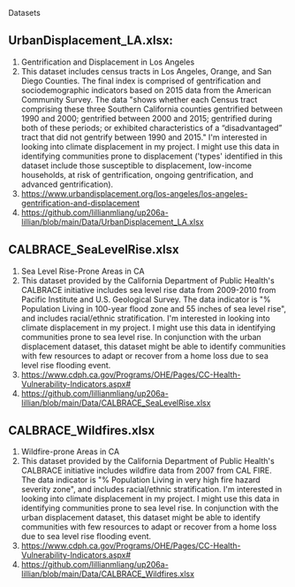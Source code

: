 Datasets

## UrbanDisplacement_LA.xlsx:
1. Gentrification and Displacement in Los Angeles
2.  This dataset includes census tracts in Los Angeles, Orange, and San Diego Counties. The final index is comprised of gentrification and sociodemographic indicators based on 2015 data from the American Community Survey. The data "shows whether each Census tract comprising these three Southern California counties gentrified between 1990 and 2000; gentrified between 2000 and 2015; gentrified during both of these periods; or exhibited characteristics of a “disadvantaged” tract that did not gentrify between 1990 and 2015."
I'm interested in looking into climate displacement in my project. I might use this data in identifying communities prone to displacement ('types' identified in this dataset include those susceptible to displacement, low-income households, at risk of gentrification, ongoing gentrification, and advanced gentrification).
3. https://www.urbandisplacement.org/los-angeles/los-angeles-gentrification-and-displacement 
4. https://github.com/lillianmliang/up206a-lillian/blob/main/Data/UrbanDisplacement_LA.xlsx

## CALBRACE_SeaLevelRise.xlsx
1. Sea Level Rise-Prone Areas in CA
2. This dataset provided by the California Department of Public Health's CALBRACE initiative includes sea level rise data from 2009-2010 from Pacific Institute and U.S. Geological Survey. The data indicator is "% Population Living in 100-year flood zone and 55 inches of sea level rise", and includes racial/ethnic stratification.
I'm interested in looking into climate displacement in my project. I might use this data in identifying communities prone to sea level rise. In conjunction with the urban displacement dataset, this dataset might be able to identify communities with few resources to adapt or recover from a home loss due to sea level rise flooding event. 
3. https://www.cdph.ca.gov/Programs/OHE/Pages/CC-Health-Vulnerability-Indicators.aspx#
4. https://github.com/lillianmliang/up206a-lillian/blob/main/Data/CALBRACE_SeaLevelRise.xlsx

## CALBRACE_Wildfires.xlsx
1. Wildfire-prone Areas in CA
2. This dataset provided by the California Department of Public Health's CALBRACE initiative includes wildfire data from 2007 from CAL FIRE. The data indicator is "% Population Living in very high fire hazard severity zone", and includes racial/ethnic stratification.
I'm interested in looking into climate displacement in my project. I might use this data in identifying communities prone to sea level rise. In conjunction with the urban displacement dataset, this dataset might be able to identify communities with few resources to adapt or recover from a home loss due to sea level rise flooding event. 
3. https://www.cdph.ca.gov/Programs/OHE/Pages/CC-Health-Vulnerability-Indicators.aspx#
4. https://github.com/lillianmliang/up206a-lillian/blob/main/Data/CALBRACE_Wildfires.xlsx

